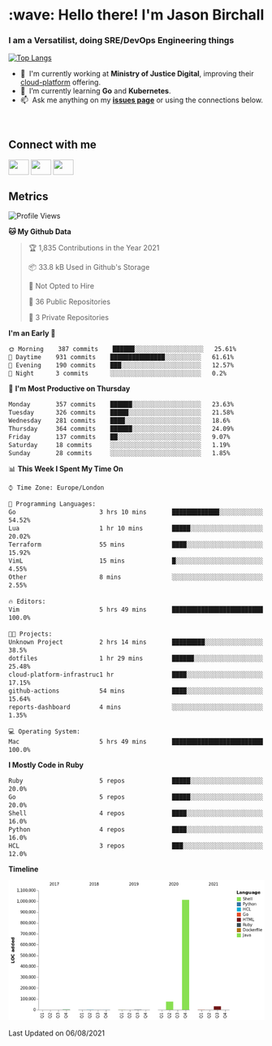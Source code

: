 <h1 align="left" id="jason-title">:wave: Hello there! I'm Jason Birchall</h1>
<h3 align="left">I am a Versatilist, doing SRE/DevOps Engineering things</h3>

[![Top Langs](https://github-readme-stats.vercel.app/api?username=jasonBirchall&show_icons=true&count_private=true&include_all_commits=true&theme=gruvbox)](https://github.com/anuraghazra/github-readme-stats)

- :office: &nbsp;I'm currently working at **Ministry of Justice Digital**, improving their [cloud-platform](https://github.com/ministryofjustice/cloud-platform) offering.
- :seedling: &nbsp;I’m currently learning **Go** and **Kubernetes**.
- :mailbox: &nbsp;Ask me anything on my **[issues page]** or using the connections below.


<br>

<h2>Connect with me</h2>
<p>
<a href="https://twitter.com/jsonBirchall" target="blank"><img align="center" src="https://cdn.jsdelivr.net/npm/simple-icons@3.0.1/icons/twitter.svg" alt="" height="30" width="40" /></a>
<a href="https://keybase.io/json0" target="blank"><img align="center" src="https://cdn.jsdelivr.net/npm/simple-icons@3.0.1/icons/keybase.svg" alt="" height="30" width="40" /></a>
<a href="https://www.reddit.com/user/kakorate" target="blank"><img align="center" src="https://cdn.jsdelivr.net/npm/simple-icons@3.0.1/icons/reddit.svg" alt="" height="30" width="40" /></a>
</p>

<h2>Metrics</h2>

<!--START_SECTION:waka-->
![Profile Views](http://img.shields.io/badge/Profile%20Views-0-blue)

**🐱 My Github Data** 

> 🏆 1,835 Contributions in the Year 2021
 > 
> 📦 33.8 kB Used in Github's Storage 
 > 
> 🚫 Not Opted to Hire
 > 
> 📜 36 Public Repositories 
 > 
> 🔑 3 Private Repositories  
 > 
**I'm an Early 🐤** 

```text
🌞 Morning    387 commits    ██████░░░░░░░░░░░░░░░░░░░   25.61% 
🌆 Daytime    931 commits    ███████████████░░░░░░░░░░   61.61% 
🌃 Evening    190 commits    ███░░░░░░░░░░░░░░░░░░░░░░   12.57% 
🌙 Night      3 commits      ░░░░░░░░░░░░░░░░░░░░░░░░░   0.2%

```
📅 **I'm Most Productive on Thursday** 

```text
Monday       357 commits    ██████░░░░░░░░░░░░░░░░░░░   23.63% 
Tuesday      326 commits    █████░░░░░░░░░░░░░░░░░░░░   21.58% 
Wednesday    281 commits    ████░░░░░░░░░░░░░░░░░░░░░   18.6% 
Thursday     364 commits    ██████░░░░░░░░░░░░░░░░░░░   24.09% 
Friday       137 commits    ██░░░░░░░░░░░░░░░░░░░░░░░   9.07% 
Saturday     18 commits     ░░░░░░░░░░░░░░░░░░░░░░░░░   1.19% 
Sunday       28 commits     ░░░░░░░░░░░░░░░░░░░░░░░░░   1.85%

```


📊 **This Week I Spent My Time On** 

```text
⌚︎ Time Zone: Europe/London

💬 Programming Languages: 
Go                       3 hrs 10 mins       █████████████░░░░░░░░░░░░   54.52% 
Lua                      1 hr 10 mins        █████░░░░░░░░░░░░░░░░░░░░   20.02% 
Terraform                55 mins             ████░░░░░░░░░░░░░░░░░░░░░   15.92% 
VimL                     15 mins             █░░░░░░░░░░░░░░░░░░░░░░░░   4.55% 
Other                    8 mins              ░░░░░░░░░░░░░░░░░░░░░░░░░   2.55%

🔥 Editors: 
Vim                      5 hrs 49 mins       █████████████████████████   100.0%

🐱‍💻 Projects: 
Unknown Project          2 hrs 14 mins       █████████░░░░░░░░░░░░░░░░   38.5% 
dotfiles                 1 hr 29 mins        ██████░░░░░░░░░░░░░░░░░░░   25.48% 
cloud-platform-infrastruc1 hr                ████░░░░░░░░░░░░░░░░░░░░░   17.15% 
github-actions           54 mins             ████░░░░░░░░░░░░░░░░░░░░░   15.64% 
reports-dashboard        4 mins              ░░░░░░░░░░░░░░░░░░░░░░░░░   1.35%

💻 Operating System: 
Mac                      5 hrs 49 mins       █████████████████████████   100.0%

```

**I Mostly Code in Ruby** 

```text
Ruby                     5 repos             █████░░░░░░░░░░░░░░░░░░░░   20.0% 
Go                       5 repos             █████░░░░░░░░░░░░░░░░░░░░   20.0% 
Shell                    4 repos             ████░░░░░░░░░░░░░░░░░░░░░   16.0% 
Python                   4 repos             ████░░░░░░░░░░░░░░░░░░░░░   16.0% 
HCL                      3 repos             ███░░░░░░░░░░░░░░░░░░░░░░   12.0%

```


**Timeline**

![Chart not found](https://raw.githubusercontent.com/jasonBirchall/jasonBirchall/main/charts/bar_graph.png) 


 Last Updated on 06/08/2021
<!--END_SECTION:waka-->

<!-- links -->

[issues page]: https://github.com/jasonBirchall/jasonBirchall/issues "jasonBirchall/issues"
